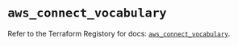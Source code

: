 # `aws_connect_vocabulary`

Refer to the Terraform Registory for docs: [`aws_connect_vocabulary`](https://registry.terraform.io/providers/hashicorp/aws/5.5.0/docs/resources/connect_vocabulary).
